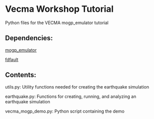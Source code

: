 # Vecma Workshop Tutorial
Python files for the VECMA mogp_emulator tutorial

## Dependencies:

[mogp_emulator](https://www.github.com/alan-turing-institute/mogp_emulator)

[fdfault](https://www.github.com/egdaub/fdfault)

## Contents:

utils.py: Utility functions needed for creating the earthquake simulation

earthquake.py: Functions for creating, running, and analyzing an earthquake simulation

vecma_mogp_demo.py: Python script containing the demo
